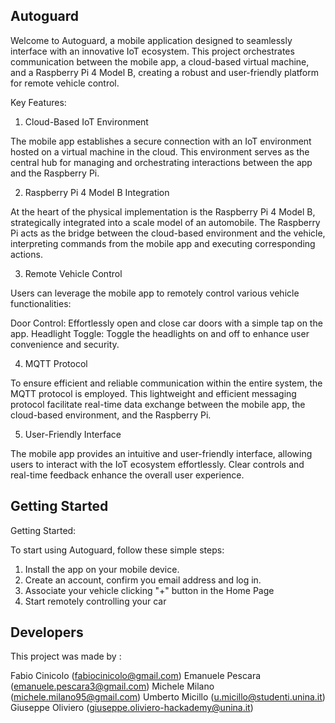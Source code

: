 ## Autoguard

Welcome to Autoguard, a mobile application designed to seamlessly interface with an innovative IoT ecosystem. This project orchestrates communication between the mobile app, a cloud-based virtual machine, and a Raspberry Pi 4 Model B, creating a robust and user-friendly platform for remote vehicle control.

Key Features:

1. Cloud-Based IoT Environment

The mobile app establishes a secure connection with an IoT environment hosted on a virtual machine in the cloud. This environment serves as the central hub for managing and orchestrating interactions between the app and the Raspberry Pi.

2. Raspberry Pi 4 Model B Integration

At the heart of the physical implementation is the Raspberry Pi 4 Model B, strategically integrated into a scale model of an automobile. The Raspberry Pi acts as the bridge between the cloud-based environment and the vehicle, interpreting commands from the mobile app and executing corresponding actions.

3. Remote Vehicle Control

Users can leverage the mobile app to remotely control various vehicle functionalities:

  Door Control: Effortlessly open and close car doors with a simple tap on the app.
  Headlight Toggle: Toggle the headlights on and off to enhance user convenience and security.

4. MQTT Protocol

To ensure efficient and reliable communication within the entire system, the MQTT protocol is employed. This lightweight and efficient messaging protocol facilitate real-time data exchange between the mobile app, the cloud-based environment, and the Raspberry Pi.

5. User-Friendly Interface

The mobile app provides an intuitive and user-friendly interface, allowing users to interact with the IoT ecosystem effortlessly. Clear controls and real-time feedback enhance the overall user experience.

## Getting Started

Getting Started:

To start using Autoguard, follow these simple steps:

1. Install the app on your mobile device.
2. Create an account, confirm you email address and log in.
3. Associate your vehicle clicking "+" button in the Home Page
4. Start remotely controlling your car

## Developers

This project was made by : 

Fabio Cinicolo (fabiocinicolo@gmail.com)
Emanuele Pescara (emanuele.pescara3@gmail.com)
Michele Milano (michele.milano95@gmail.com)
Umberto Micillo (u.micillo@studenti.unina.it)
Giuseppe Oliviero (giuseppe.oliviero-hackademy@unina.it)
